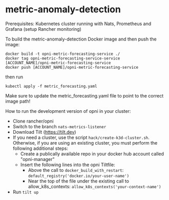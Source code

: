 # metric-anomaly-detection

Prerequisites:
Kubernetes cluster running with Nats, Prometheus and Grafana (setup Rancher monitoring)

To build the metric-anomaly-detection Docker image and then push the image:
```
docker build -t opni-metric-forecasting-service ./
docker tag opni-metric-forecasting-service-service [ACCOUNT_NAME]/opni-metric-forecasting-service
docker push [ACCOUNT_NAME]/opni-metric-forecasting-service

```

then run
```
kubectl apply -f metric_forecasting.yaml
```
Make sure to update the metric_forecasting.yaml file to point to the correct image path!


How to run the development version of opni in your cluster:
- Clone rancher/opni 
- Switch to the branch `nats-metrics-listener`
- Download Tilt (https://tilt.dev)
- If you need a cluster, use the script `hack/create-k3d-cluster.sh`. Otherwise, if you are using an existing cluster, you must perform the following additional steps: 
  - Create a publically available repo in your docker hub account called "opni-manager"
  - Insert the following lines into the opni Tiltfile: 
    - Above the call to `docker_build_with_restart`: `default_registry('docker.io/your-user-name')`
    - Near the top of the file under the existing call to allow_k8s_contexts: `allow_k8s_contexts('your-context-name')` 
- Run `tilt up`
